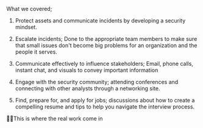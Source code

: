 What we covered;

1. Protect assets and communicate incidents by developing a security mindset.
	
2. Escalate incidents; Done to the appropriate team members to make sure that small issues don't become big problems for an organization and the people it serves.
	
3. Communicate effectively to influence stakeholders; Email, phone calls, instant chat, and visuals to convey important information

4. Engage with the security community; attending conferences and connecting with other analysts through a networking site.

5. Find, prepare for, and apply for jobs; discussions about how to create a compelling resume and tips to help you navigate the interview process.

👨‍💻This is where the real work come in

